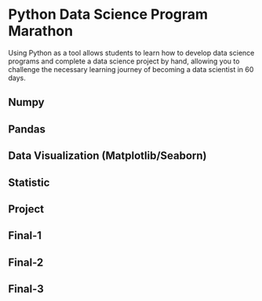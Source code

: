 # Python Data Science Program Marathon
Using Python as a tool allows students to learn how to develop data science programs and complete a data science project by hand, allowing you to challenge the necessary learning journey of becoming a data scientist in 60 days.
## Numpy
## Pandas
## Data Visualization (Matplotlib/Seaborn)
## Statistic
## Project
## Final-1
## Final-2
## Final-3